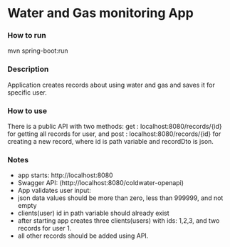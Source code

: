 # Water and Gas monitoring App

### How to run
mvn spring-boot:run

### Description
Application creates records about using water and gas and saves it for specific user.

### How to use
There is a public API with two methods:
get : localhost:8080/records/{id}
for getting all records for user,
and 
post : localhost:8080/records/{id}
for creating a new record, where id is path variable and recordDto is json.

### Notes

* app starts: http://localhost:8080
* Swagger API: (http://localhost:8080/coldwater-openapi)
* App validates user input: 
* json data values should be more than zero, less than 999999, and not empty
* clients(user) id in path variable should already exist
* after starting app creates three clients(users) with ids: 1,2,3, and two records for user 1.
* all other records should be added using API.